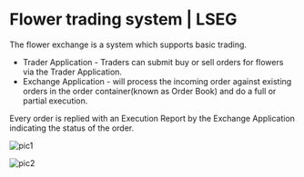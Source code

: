 # Flower trading system | LSEG

The flower exchange is a system which supports basic trading.
* Trader Application - Traders can submit buy or sell orders for flowers via the Trader Application.
* Exchange Application - will process the incoming order against existing orders in the order container(known as Order Book) and do a full or partial execution.

Every order is replied with an Execution Report by the Exchange Application indicating the status of the order.

![pic1](https://github.com/leonfdo/LSEG/assets/78163260/4d7488bb-61ce-48dd-9186-13bddc9ce865)

![pic2](https://github.com/leonfdo/LSEG/assets/78163260/bb691bcd-34d8-4671-9f93-3742436dab99)
